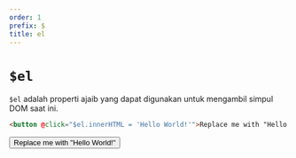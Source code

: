 ```yaml
---
order: 1
prefix: $
title: el
---
```


# `$el`

`$el` adalah properti ajaib yang dapat digunakan untuk mengambil simpul DOM saat ini.

```html
<button @click="$el.innerHTML = 'Hello World!'">Replace me with "Hello World!"</button>
```

<!-- START_VERBATIM -->
<div class="demo">
    <div x-data>
        <button @click="$el.textContent = 'Hello World!'">Replace me with "Hello World!"</button>
    </div>
</div>
<!-- END_VERBATIM -->
